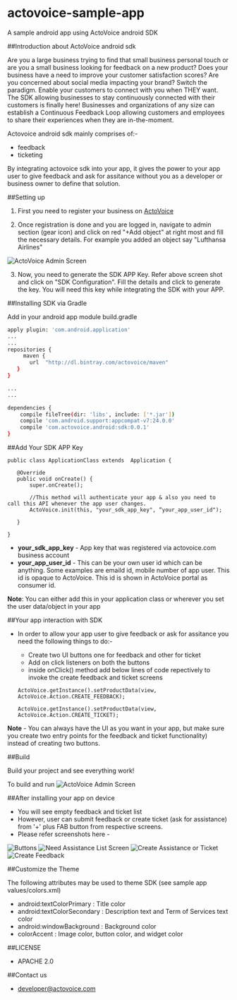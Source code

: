 # actovoice-sample-app
A sample android app using ActoVoice android SDK

##Introduction about ActoVoice android sdk

Are you a large business trying to find that small business personal touch or are you a small business looking for feedback on a new product? Does your business have a need to improve your customer satisfaction scores? Are you concerned about social media impacting your brand? Switch the paradigm. Enable your customers to connect with you when THEY want. The SDK allowing businesses to stay continuously connected with their customers is finally here! Businesses and organizations of any size can establish a Continuous Feedback Loop allowing customers and employees to share their experiences when they are in-the-moment.

Actovoice android sdk mainly comprises of:-
- feedback
- ticketing

By integrating actovoice sdk into your app, it gives the power to your app user to give feedback and ask for assitance without you as a developer or business owner to define that solution.


##Setting up

1) First you need to register your business on [ActoVoice](http://live.actovoice.com/#/register)

2) Once registration is done and you are logged in, navigate to admin section (gear icon) and click on red "+Add object" at right    most and fill the necessary details. For example you added an object say "Lufthansa Airlines"

  ![ActoVoice Admin Screen](https://github.com/actovoice/actovoice-sample-app/blob/master/app/src/main/res/drawable/screen1.png)

3) Now, you need to generate the SDK APP Key. Refer above screen shot and click on "SDK Configuration". Fill the details and click to generate the key. You will need this key while integrating the SDK with your APP.



##Installing SDK via Gradle

Add in your android app module build.gradle 

```sh
apply plugin: 'com.android.application'
...
...
repositories {
     maven {
       url  "http://dl.bintray.com/actovoice/maven"  
   }
}

...
...

dependencies {
    compile fileTree(dir: 'libs', include: ['*.jar'])
    compile 'com.android.support:appcompat-v7:24.0.0'
    compile 'com.actovoice.android:sdk:0.0.1'
}

```

##Add Your SDK APP Key

```
public class ApplicationClass extends  Application {

   @Override
   public void onCreate() {
       super.onCreate();
       
       //This method will authenticate your app & also you need to call this API whenever the app user changes.
       ActoVoice.init(this, "your_sdk_app_key", “your_app_user_id");
       
   }

}
```

- **your_sdk_app_key** - App key that was registered via actovoice.com business account
- **your_app_user_id** - This can be your own user id which can be anything. Some examples are emaild id, mobile number of app user. This id is opaque to ActoVoice. This id is shown in ActoVoice portal as consumer id.

**Note**: You can either add this in your application class or wherever you set the user data/object in your app



##Your app interaction with SDK

- In order to allow your app user to give feedback or ask for assitance you need the following things to do:-
	- Create two UI buttons one for feedback and other for ticket 
	- Add on click listeners on both the buttons
	- inside onClick() method add below lines of code repectively to invoke the create feedback and ticket screens

    ```
    ActoVoice.getInstance().setProductData(view, ActoVoice.Action.CREATE_FEEDBACK);  
    ```

    ```
    ActoVoice.getInstance().setProductData(view, ActoVoice.Action.CREATE_TICKET);
    ```
    
**Note** - You can always have the UI as you want in your app, but make sure you create two entry points for the feedback and ticket functionality) instead of creating two buttons.

##Build

Build your project and see everything work!

To build and run ![ActoVoice Admin Screen](https://github.com/actovoice/actovoice-sample-app/blob/master/app/src/main/res/drawable/run.png)

##After installing your app on device

- You will see empty feedback and ticket list
- However, user can submit feedback or create ticket (ask for assistance) from '+' plus FAB button from respective screens.
- Please refer screenshots here - 

![Buttons](https://github.com/actovoice/actovoice-sample-app/blob/master/1.png)
![Need Assistance List Screen](https://github.com/actovoice/actovoice-sample-app/blob/master/2.png)
![Create Assistance or Ticket](https://github.com/actovoice/actovoice-sample-app/blob/master/3.png)
![Create Feedback](https://github.com/actovoice/actovoice-sample-app/blob/master/4.png)

##Customize the Theme

The following attributes may be used to theme SDK (see sample app values/colors.xml)

- android:textColorPrimary	: Title color
- android:textColorSecondary	: Description text and Term of Services text color
- android:windowBackground	: Background color
- colorAccent :	Image color, button color, and widget color

##LICENSE

- APACHE 2.0

##Contact us

- developer@actovoice.com




